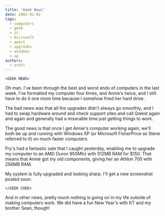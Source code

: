 ```yaml
---
title: 'Geek News'
date: 2002-01-02
tags:
  - computers
  - geek
  - it
  - microsoft
  - qwest
  - upgrades
  - windows
  - xp
authors:
  - scott
---
```


`<GEEK NEWS>`

Oh man. I've been through the best and worst ends of computers in the last week. I've formatted my computer four times, and Annie's twice, and I still have to do it one more time because I somehow fried her hard drive.

The bad news was that all the upgrades didn't always go smoothly, and I had to swap hardware around and check support sites and call Qwest again and again and generally had a miserable time just getting things to work.

The good news is that once I get Annie's computer working again, we'll both be up and running with Windows XP (or Microsoft FisherPrice as Steve referred to it) on much faster computers.

Fry's had a fantastic sale that I caught yesterday, enabling me to upgrade my computer to an AMD Duron 950Mhz with 512MB RAM for $150. That means that Annie got my old components, giving her an Athlon 700 with 256MB RAM.

My system is fully upgraded and looking sharp. I'll get a new screenshot posted soon.

`</GEEK CODE>`

And in other news, pretty much nothing is going on in my life outside of making computers work. We did have a fun New Year's with KT and my brother Sean, though!
